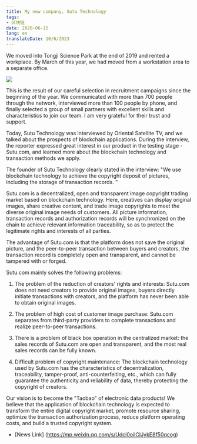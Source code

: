 ```yaml
---
title: My new company, Sutu Technology
tags:
- 区块链
date: 2020-06-15
lang: en
translateDate: 10/6/2023
---
```


We moved into Tongji Science Park at the end of 2019 and rented a workplace. By March of this year, we had moved from a workstation area to a separate office.

![](sutu-summary/1.jpg)

This is the result of our careful selection in recruitment campaigns since the beginning of the year. We communicated with more than 700 people through the network, interviewed more than 100 people by phone, and finally selected a group of small partners with excellent skills and characteristics to join our team. I am very grateful for their trust and support.

Today, Sutu Technology was interviewed by Oriental Satellite TV, and we talked about the prospects of blockchain applications. During the interview, the reporter expressed great interest in our product in the testing stage - Sutu.com, and learned more about the blockchain technology and transaction methods we apply.

The founder of Sutu Technology clearly stated in the interview: "We use blockchain technology to achieve the copyright deposit of pictures, including the storage of transaction records. ”

Sutu.com is a decentralized, open and transparent image copyright trading market based on blockchain technology. Here, creatives can display original images, share creative content, and trade image copyrights to meet the diverse original image needs of customers. All picture information, transaction records and authorization records will be synchronized on the chain to achieve relevant information traceability, so as to protect the legitimate rights and interests of all parties.

The advantage of Sutu.com is that the platform does not save the original picture, and the peer-to-peer transaction between buyers and creators, the transaction record is completely open and transparent, and cannot be tampered with or forged.

Sutu.com mainly solves the following problems:

1. The problem of the reduction of creators' rights and interests: Sutu.com does not need creators to provide original images, buyers directly initiate transactions with creators, and the platform has never been able to obtain original images.

2. The problem of high cost of customer image purchase: Sutu.com separates from third-party providers to complete transactions and realize peer-to-peer transactions.

3. There is a problem of black box operation in the centralized market: the sales records of Sutu.com are open and transparent, and the most real sales records can be fully known.

4. Difficult problem of copyright maintenance: The blockchain technology used by Sutu.com has the characteristics of decentralization, traceability, tamper-proof, anti-counterfeiting, etc., which can fully guarantee the authenticity and reliability of data, thereby protecting the copyright of creators.

Our vision is to become the "Taobao" of electronic data products! We believe that the application of blockchain technology is expected to transform the entire digital copyright market, promote resource sharing, optimize the transaction authorization process, reduce platform operating costs, and build a trusted copyright system.

- [News Link] (https://mp.weixin.qq.com/s/Udci0oilCIJykE8f50qcog)
